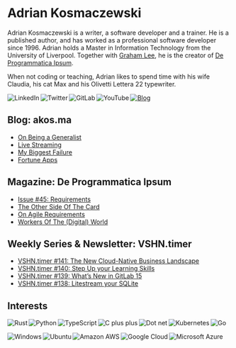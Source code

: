 # Adrian Kosmaczewski

Adrian Kosmaczewski is a writer, a software developer and a trainer. He is a published author, and has worked as a professional software developer since 1996. Adrian holds a Master in Information Technology from the University of Liverpool. Together with [Graham Lee](https://github.com/iamleeg/), he is the creator of [De Programmatica Ipsum](https://deprogrammaticaipsum.com).

When not coding or teaching, Adrian likes to spend time with his wife Claudia, his cat Max and his Olivetti Lettera 22 typewriter.

[<img align="left" alt="LinkedIn" src="https://img.shields.io/badge/linkedin-%230077B5.svg?&style=for-the-badge&logo=linkedin&logoColor=white">](https://linkedin.com/in/akosma) [<img align="left" alt="Twitter" src="https://img.shields.io/badge/twitter-%231DA1F2.svg?&style=for-the-badge&logo=twitter&logoColor=white">](https://twitter.com/akosma) [<img align="left" alt="GitLab" src="https://img.shields.io/badge/gitlab-%23330f63.svg?&style=for-the-badge&logo=gitlab&logoColor=white">](https://gitlab.com/akosma) [<img alt="YouTube" align="left" src="https://img.shields.io/badge/youtube-%23FF0000.svg?&style=for-the-badge&logo=youtube&logoColor=white">](https://vshn.tv) [<img alt="Blog" src="https://img.shields.io/badge/rss-%23FFA500.svg?&style=for-the-badge&logo=rss&logoColor=white">](https://akos.ma/index.xml)

## Blog: akos.ma

<!-- AKOSMA:START -->
- [On Being a Generalist](https://akos.ma/blog/on-being-a-generalist/)
- [Live Streaming](https://akos.ma/blog/live-streaming/)
- [My Biggest Failure](https://akos.ma/blog/my-biggest-failure/)
- [Fortune Apps](https://akos.ma/blog/fortune-apps/)
<!-- AKOSMA:END -->

## Magazine: De Programmatica Ipsum

<!-- DEPROGIPSUM:START -->
- [Issue #45: Requirements](https://deprogrammaticaipsum.com/issue-45-requirements/)
- [The Other Side Of The Card](https://deprogrammaticaipsum.com/the-other-side-of-the-card/)
- [On Agile Requirements](https://deprogrammaticaipsum.com/on-agile-requirements/)
- [Workers Of The &lpar;Digital&rpar; World](https://deprogrammaticaipsum.com/workers-of-the-digital-world/)
<!-- DEPROGIPSUM:END -->

## Weekly Series & Newsletter: VSHN.timer

<!-- VSHNTIMER:START -->
- [VSHN.timer #141: The New Cloud-Native Business Landscape](https://www.vshn.ch/blog/vshn-timer-141-the-new-cloud-native-business-landscape/)
- [VSHN.timer #140: Step Up your Learning Skills](https://www.vshn.ch/blog/vshn-timer-140-step-up-your-learning-skills/)
- [VSHN.timer #139: What’s New in GitLab 15](https://www.vshn.ch/blog/vshn-timer-139-whats-new-in-gitlab-15/)
- [VSHN.timer #138: Litestream your SQLite](https://www.vshn.ch/blog/vshn-timer-138-litestream-your-sqlite/)
<!-- VSHNTIMER:END -->

## Interests

<img align="left" alt="Rust" src="https://img.shields.io/badge/rust-DEA584?logo=rust&logoColor=white&style=for-the-badge"> <img align="left" alt="Python" src="https://img.shields.io/badge/python-%233776AB.svg?&style=for-the-badge&logo=python&logoColor=white"> <img align="left" alt="TypeScript" src="https://img.shields.io/badge/typescript%20-%23007ACC.svg?&style=for-the-badge&logo=typescript&logoColor=white"> <img align="left" alt="C plus plus" src="https://img.shields.io/badge/c++%20-%2300599C.svg?&style=for-the-badge&logo=c%2B%2B&logoColor=white"> <img alt="Go" src="https://img.shields.io/badge/go-%2300ADD8.svg?&style=for-the-badge&logo=go&logoColor=white"> <img alt="Dot net" align="left" src="https://img.shields.io/badge/dotnet-net%23239120.svg?color=5C2D91&style=for-the-badge&logo=.net&logoColor=white"> <img align="left" alt="Kubernetes" src="https://img.shields.io/badge/kubernetes-326de6?logo=kubernetes&logoColor=white&style=for-the-badge">

<img align="left" alt="Windows" src="https://img.shields.io/badge/windows-0078D6?logo=windows&logoColor=white&style=for-the-badge"> <img align="left" alt="Ubuntu" src="https://img.shields.io/badge/ubuntu-E95420?logo=ubuntu&logoColor=white&style=for-the-badge"> <img align="left" alt="Amazon AWS" src="https://img.shields.io/badge/Amazon%20AWS-%23232F3E?logo=amazon-aws&logoColor=white&style=for-the-badge"> <img align="left" alt="Google Cloud" src="https://img.shields.io/badge/Google%20Cloud-%234285F4?logo=google-cloud&logoColor=white&style=for-the-badge "> <img alt="Microsoft Azure" src="https://img.shields.io/badge/Microsoft%20Azure-0089D6?logo=microsoft-azure&logoColor=white&style=for-the-badge">


